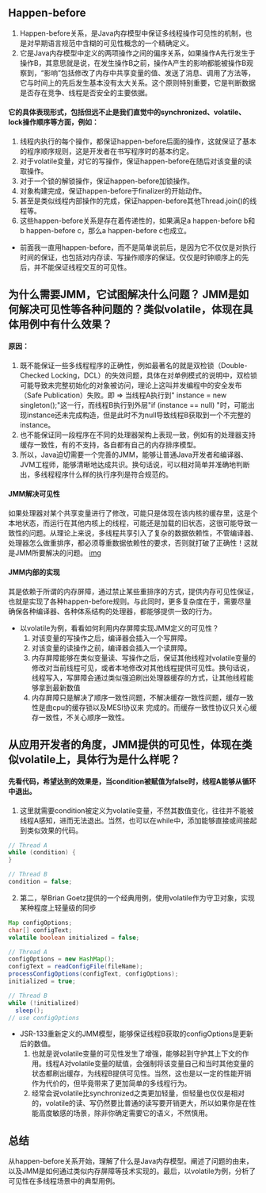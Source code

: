 ## Happen-before
1. Happen-before关系，是Java内存模型中保证多线程操作可见性的机制，也是对早期语言规范中含糊的可见性概念的一个精确定义。
2. 它是Java内存模型中定义的两项操作之间的偏序关系，如果操作A先行发生于操作B，其意思就是说，在发生操作B之前，操作A产生的影响都能被操作B观察到，“影响”包括修改了内存中共享变量的值、发送了消息、调用了方法等，它与时间上的先后发生基本没有太大关系。这个原则特别重要，它是判断数据是否存在竞争、线程是否安全的主要依据。
#### 它的具体表现形式，包括但远不止是我们直觉中的synchronized、volatile、lock操作顺序等方面，例如：
1. 线程内执行的每个操作，都保证happen-before后面的操作，这就保证了基本的程序顺序规则，这是开发者在书写程序时的基本约定。
2. 对于volatile变量，对它的写操作，保证happen-before在随后对该变量的读取操作。
3. 对于一个锁的解锁操作，保证happen-before加锁操作。
4. 对象构建完成，保证happen-before于finalizer的开始动作。
5. 甚至是类似线程内部操作的完成，保证happen-before其他Thread.join()的线程等。
6. 这些happen-before关系是存在着传递性的，如果满足a happen-before b和b happen-before c，那么a happen-before c也成立。
* 前面我一直用happen-before，而不是简单说前后，是因为它不仅仅是对执行时间的保证，也包括对内存读、写操作顺序的保证。仅仅是时钟顺序上的先后，并不能保证线程交互的可见性。

## 为什么需要JMM，它试图解决什么问题？ JMM是如何解决可见性等各种问题的？类似volatile，体现在具体用例中有什么效果？
#### 原因：
1. 既不能保证一些多线程程序的正确性，例如最著名的就是双检锁（Double-Checked Locking，DCL）的失效问题，具体在对单例模式的说明中，双检锁可能导致未完整初始化的对象被访问，理论上这叫并发编程中的安全发布（Safe Publication）失败。即 => 当线程A执行到" instance = new singleton();"这一行，而线程B执行到外层"if (instance == null) "时，可能出现instance还未完成构造，但是此时不为null导致线程B获取到一个不完整的instance。
2. 也不能保证同一段程序在不同的处理器架构上表现一致，例如有的处理器支持缓存一致性，有的不支持，各自都有自己的内存排序模型。
3. 所以，Java迫切需要一个完善的JMM，能够让普通Java开发者和编译器、JVM工程师，能够清晰地达成共识。换句话说，可以相对简单并准确地判断出，多线程程序什么样的执行序列是符合规范的。

#### JMM解决可见性
如果处理器对某个共享变量进行了修改，可能只是体现在该内核的缓存里，这是个本地状态，而运行在其他内核上的线程，可能还是加载的旧状态，这很可能导致一致性的问题。从理论上来说，多线程共享引入了复杂的数据依赖性，不管编译器、处理器怎么做重排序，都必须尊重数据依赖性的要求，否则就打破了正确性！这就是JMM所要解决的问题。
[img](../../../static/img/JVM运行时内存区与物理结构.png)

#### JMM内部的实现
其是依赖于所谓的内存屏障，通过禁止某些重排序的方式，提供内存可见性保证，也就是实现了各种happen-before规则。与此同时，更多复杂度在于，需要尽量确保各种编译器、各种体系结构的处理器，都能够提供一致的行为。

* 以volatile为例，看看如何利用内存屏障实现JMM定义的可见性？
    1. 对该变量的写操作之后，编译器会插入一个写屏障。
    2. 对该变量的读操作之前，编译器会插入一个读屏障。
    3. 内存屏障能够在类似变量读、写操作之后，保证其他线程对volatile变量的修改对当前线程可见，或者本地修改对其他线程提供可见性。换句话说，线程写入，写屏障会通过类似强迫刷出处理器缓存的方式，让其他线程能够拿到最新数值
    4. 内存屏障只是解决了顺序一致性问题，不解决缓存一致性问题，缓存一致性是由cpu的缓存锁以及MESI协议来 完成的。而缓存一致性协议只关心缓存一致性，不关心顺序一致性。

## 从应用开发者的角度，JMM提供的可见性，体现在类似volatile上，具体行为是什么样呢？

#### 先看代码，希望达到的效果是，当condition被赋值为false时，线程A能够从循环中退出。
1. 这里就需要condition被定义为volatile变量，不然其数值变化，往往并不能被线程A感知，进而无法退出。当然，也可以在while中，添加能够直接或间接起到类似效果的代码。
```java
// Thread A
while (condition) {
}

// Thread B
condition = false;
```

2. 第二，举Brian Goetz提供的一个经典用例，使用volatile作为守卫对象，实现某种程度上轻量级的同步
```java
Map configOptions;
char[] configText;
volatile boolean initialized = false;

// Thread A
configOptions = new HashMap();
configText = readConfigFile(fileName);
processConfigOptions(configText, configOptions);
initialized = true;

// Thread B
while (!initialized)
  sleep();
// use configOptions
```
* JSR-133重新定义的JMM模型，能够保证线程B获取的configOptions是更新后的数值。
    1. 也就是说volatile变量的可见性发生了增强，能够起到守护其上下文的作用。线程A对volatile变量的赋值，会强制将该变量自己和当时其他变量的状态都刷出缓存，为线程B提供可见性。当然，这也是以一定的性能开销作为代价的，但毕竟带来了更加简单的多线程行为。
    2. 经常会说volatile比synchronized之类更加轻量，但轻量也仅仅是相对的，volatile的读、写仍然要比普通的读写要开销更大，所以如果你是在性能高度敏感的场景，除非你确定需要它的语义，不然慎用。

## 总结
从happen-before关系开始，理解了什么是Java内存模型。阐述了问题的由来，以及JMM是如何通过类似内存屏障等技术实现的。最后，以volatile为例，分析了可见性在多线程场景中的典型用例。